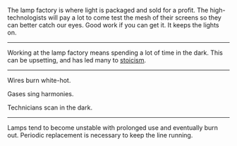 The lamp factory is where light is packaged and sold for a profit.
The high-technologists will pay a lot to come test the mesh of their screens so they can better catch our eyes.
Good work if you can get it. It keeps the lights on.

-----
Working at the lamp factory means spending a lot of time in the dark.
This can be upsetting, and has led many to [stoicism](workplace_stoics.html).

<!--- Great Lamp in the Sky is replaced by its [simulant](simulation.html) D65.
The technologists have coaxed it out of sand.
The Big Lightbulb is an idol --->

----
Wires burn white-hot.

Gases sing harmonies.

Technicians scan in the dark.

----
Lamps tend to become unstable with prolonged use and eventually burn out.
Periodic replacement is necessary to keep the line running.


<!---How many physicists does it take to change a light bulb?--->
